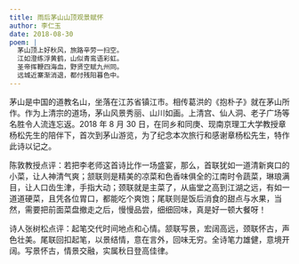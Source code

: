 ```yaml
---
title: 雨后茅山山顶观景赋怀
author: 李仁玉
date: 2018-08-30
poem: |
  茅山顶上好秋风，旅路辛劳一扫空。
  江如澄练浮黄鹤，山似青鸾语彩虹。
  圣帝挥鞭四海血，野贤空赋九州同。
  远城近寨渐消退，都付残阳暮色中。
---
```


茅山是中国的道教名山，坐落在江苏省镇江市。相传葛洪的《抱朴子》就在茅山所作。作为上清宗的道场，茅山风景秀丽、山川如画。上清宫、仙人洞、老子广场等名胜令人流连忘返。2018 年 8 月 30 日，在同乡和同庚、现南京理工大学教授章杨松先生的陪伴下，首次到茅山游览，为了纪念本次旅行和感谢章杨松先生，特作此诗以记之。

陈敦教授点评：若把李老师这首诗比作一场盛宴，那么，首联犹如一道清新爽口的小菜，让人神清气爽；颔联则是精美的凉菜和色香味俱全的江南时令蔬菜，琳琅满目，让人口齿生津，手指大动；颈联就是主菜了，从庙堂之高到江湖之远，有如一道道硬菜，且凭各位胃口，都能吃个爽饱；尾联则是饭后消食的甜点与水果，当然，需要把前面菜盘撤走之后，慢慢品尝，细细回味，真是好一顿大餐呀！

诗人张树松点评：起笔交代时间地点和心情。颔联写景，宏阔高远，颈联怀古，声色壮美。尾联回扣起笔，以景结情，意在言外，回味无穷。全诗笔力雄健，意境开阔。写景怀古，情景交融，实属秋日登高佳律。
